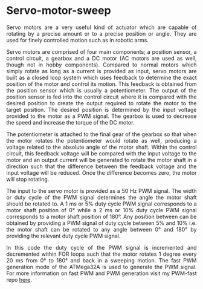 # Servo-motor-sweep

<p align="justify">Servo motors are a very useful kind of actuator which are capable of rotating by a precise amount or to a precise position or angle. They are used for finely 
controlled motion such as in robotic arms.</p>

<p align="justify">Servo motors are comprised of four main components; a position sensor, a control circuit, a gearbox and a DC motor (AC motors are used as well, though not in hobby components). Compared to normal motors which simply rotate as long as a current is provided as input, servo motors are built as a closed loop system which uses feedback to determine the exact position of the motor and control its motion. This feedback is obtained from the position sensor which is usually a potentiometer. The output of the position sensor is fed into the control circuit where it is compared with the desired position to create the output required to rotate the motor to the target position. The desired position is determined by the input voltage provided to the motor as a PWM signal. The gearbox is used to decrease the speed and increase the torque of the DC motor.</p>

<p align="justify">The potentiometer is attached to the final gear of the gearbox so that when the motor rotates the potentiometer would rotate as well, producing a voltage 
related to the absolute angle of the motor shaft. Within the control circuit, this feedback voltage will be compared with the input voltage to the motor and an output current will be generated to rotate the motor shaft in a direction such that the difference between the feedback voltage and the input voltage will be reduced. Once the difference becomes zero, the motor will stop rotating.</p>

<p align="justify">The input to the servo motor is provided as a 50 Hz PWM signal. The width or duty cycle of the PWM signal determines the angle the motor shaft should be rotated to. A 1 ms or 5% duty cycle PWM signal corresponds to a motor shaft position of 0&#xb0; while a 2 ms or 10% duty cycle PWM signal corresponds to a motor shaft position of 180&#xb0;. Any position between can be obtained by providing a PWM signal of duty cycle between 5% and 10% i.e. the motor shaft can be rotated to any angle between 0&#xb0; and 180&#xb0; by providing the relevant duty cycle PWM signal.</p>

<p align="justify">In this code the duty cycle of the PWM signal is incremented and decremented within FOR loops such that the motor rotates 1 degree every 20 ms from 0&#xb0; to 180&#xb0; and back in a sweeping motion. The fast PWM generation mode of the ATMega32A is used to generate the PWM signal. For more information on fast PWM and PWM generation visit my PWM-fast repo <a href="https://github.com/asitha-navaratne/PWM-fast">here</a>.</p>
